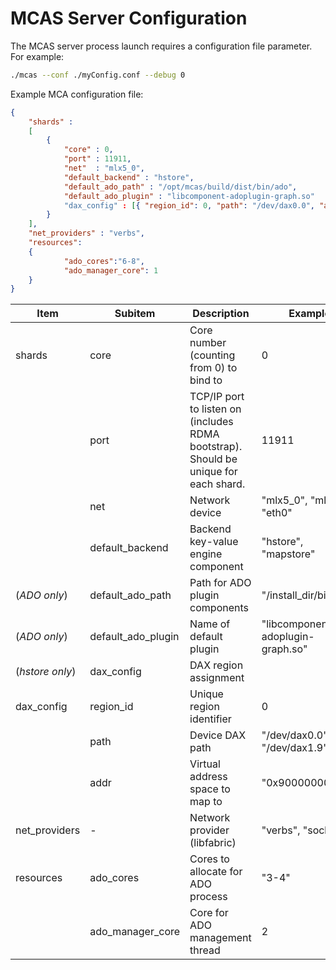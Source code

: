 # MCAS Server Configuration

The MCAS server process launch requires a configuration file parameter. For example:

```bash
./mcas --conf ./myConfig.conf --debug 0
```

Example MCA configuration file:

```json
{
    "shards" :
    [
        {
            "core" : 0,
            "port" : 11911,
            "net"  : "mlx5_0",
            "default_backend" : "hstore",
            "default_ado_path" : "/opt/mcas/build/dist/bin/ado",
            "default_ado_plugin" : "libcomponent-adoplugin-graph.so"
            "dax_config" : [{ "region_id": 0, "path": "/dev/dax0.0", "addr": "0x9000000000" }]
        }
    ],
    "net_providers" : "verbs",
    "resources":
    {
            "ado_cores":"6-8",
            "ado_manager_core": 1
    }
}
```


| Item | Subitem | Description | Example |
| --- | --- | --- | --- |
| shards | core | Core number (counting from 0) to bind to | 0 |
| | port | TCP/IP port to listen on (includes RDMA bootstrap). Should be unique for each shard. | 11911 |
| | net | Network device | "mlx5_0", "mlx5_1", "eth0" |
| | default_backend | Backend key-value engine component | "hstore", "mapstore" |
| (*ADO only*)| default\_ado\_path | Path for ADO plugin components | "/install_dir/bin/ado" |
| (*ADO only*)| default\_ado\_plugin | Name of default plugin | "libcomponent-adoplugin-graph.so" |
| (*hstore only*) | dax_config | DAX region assignment  |
| dax_config | region_id | Unique region identifier | 0 |
| | path | Device DAX path | "/dev/dax0.0", "/dev/dax1.9" |
| | addr | Virtual address space to map to | "0x900000000" |
| net_providers | - | Network provider (libfabric) | "verbs", "sockets" |
| resources | ado_cores | Cores to allocate for ADO process | "3-4" |
| | ado\_manager\_core | Core for ADO management thread | 2 |




